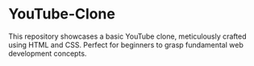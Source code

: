 # YouTube-Clone
 This repository showcases a basic YouTube clone, meticulously crafted using HTML and CSS. Perfect for beginners to grasp fundamental web development concepts.
